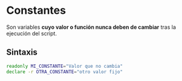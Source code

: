 # Constantes
Son variables **cuyo valor o función nunca deben de cambiar** tras la ejecución del script.
## Sintaxis 
``` bash
readonly MI_CONSTANTE="Valor que no cambia"
declare -r OTRA_CONSTANTE="otro valor fijo"
```
